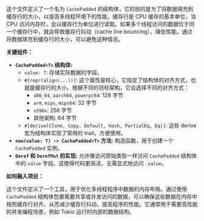 这个文件定义了一个名为 `CachePadded` 的结构体，它的目的是为了将数据填充到缓存行的大小，以提高多线程环境下的性能。缓存行是 CPU 缓存的基本单位，当 CPU 访问内存时，会以缓存行为单位进行读取。如果多个线程访问的数据位于同一个缓存行中，就会导致缓存行抖动（cache line bouncing），降低性能。通过将数据填充到缓存行的大小，可以避免这种情况。

**关键组件：**

*   **`CachePadded<T>` 结构体:**
    *   `value: T`: 存储实际数据的字段。
    *   `#[repr(align(...))]`:  这个属性是核心，它指定了结构体的对齐方式，也就是缓存行的大小。根据不同的目标架构，它会选择不同的对齐方式：
        *   `x86_64`, `aarch64`, `powerpc64`: 128 字节
        *   `arm`, `mips`, `mips64`: 32 字节
        *   `s390x`: 256 字节
        *   其他架构: 64 字节
    *   `#[derive(Clone, Copy, Default, Hash, PartialEq, Eq)]`:  这些 derive 宏为结构体实现了常用的 trait，方便使用。
*   **`new(value: T) -> CachePadded<T>` 方法:**  构造函数，用于创建一个 `CachePadded` 实例。
*   **`Deref` 和 `DerefMut` 的实现:**  允许像访问原始类型一样访问 `CachePadded` 结构体中的 `value` 字段。这使得代码更简洁，无需显式地访问 `.value`。

**如何融入项目：**

这个文件定义了一个工具，用于优化多线程程序中数据的内存布局。通过使用 `CachePadded` 结构体包裹需要共享或并发访问的数据，可以确保这些数据在内存中按照缓存行对齐，从而减少缓存行抖动，提高程序的性能。它通常用于需要高性能的并发编程场景，例如 Tokio 运行时内部的数据结构。
